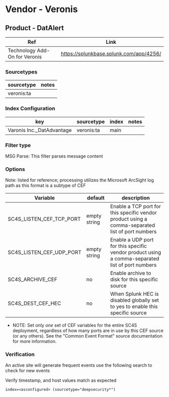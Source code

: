 # Vendor - Veronis

## Product - DatAlert

| Ref            | Link                                                                                                    |
|----------------|---------------------------------------------------------------------------------------------------------|
| Technology Add-On for Veronis | https://splunkbase.splunk.com/app/4256/                                                           |


### Sourcetypes

| sourcetype     | notes                                                                                                   |
|----------------|---------------------------------------------------------------------------------------------------------|
|veronis:ta       ||

### Index Configuration

| key            | sourcetype     | index          | notes          |
|----------------|----------------|----------------|----------------|
|Varonis Inc._DatAdvantage|veronis:ta       |main|

### Filter type

MSG Parse: This filter parses message content

### Options

Note: listed for reference; processing utilizes the Microsoft ArcSight log path as this format is a subtype of CEF

| Variable       | default        | description    |
|----------------|----------------|----------------|
| SC4S_LISTEN_CEF_TCP_PORT      | empty string      | Enable a TCP port for this specific vendor product using a comma-separated list of port numbers |
| SC4S_LISTEN_CEF_UDP_PORT      | empty string      | Enable a UDP port for this specific vendor product using a comma-separated list of port numbers |
| SC4S_ARCHIVE_CEF | no | Enable archive to disk for this specific source |
| SC4S_DEST_CEF_HEC | no | When Splunk HEC is disabled globally set to yes to enable this specific source |

* NOTE:  Set only _one_ set of CEF variables for the entire SC4S deployment, regardless of how
many ports are in use by this CEF source (or any others).  See the "Common Event Format" source
documentation for more information.

### Verification

An active site will generate frequent events use the following search to check for new events

Verify timestamp, and host values match as expected

```
index=<asconfigured> (sourcetype="deepsecurity*")
```
